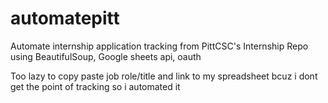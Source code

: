 # automatepitt
Automate internship application tracking from PittCSC's Internship Repo using BeautifulSoup, Google sheets api, oauth

Too lazy to copy paste job role/title and link to my spreadsheet bcuz i dont get the point of tracking so i automated it
